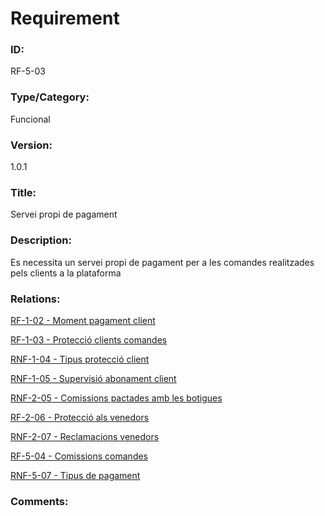 # Requirement

### ID:
RF-5-03

### Type/Category:
Funcional

### Version:
1.0.1

### Title:
Servei propi de pagament

### Description:
Es necessita un servei propi de pagament per a les comandes realitzades pels clients a la plataforma

### Relations:
[RF-1-02 - Moment pagament client](../clients/RF-1-02.md)

[RF-1-03 - Protecció clients comandes](../clients/RF-1-03.md)

[RNF-1-04 - Tipus protecció client](../clients/RNF-1-04.md)

[RNF-1-05 - Supervisió abonament client](../clients/RNF-1-05)

[RNF-2-05 - Comissions pactades amb les botigues](../botiguers/RNF-2-05.md)

[RF-2-06 - Protecció als venedors](../botiguers/RF-2-06.md)

[RNF-2-07 - Reclamacions venedors](../botiguers/RNF-2-07.md)

[RF-5-04 - Comissions comandes](./RF-5-04.md)

[RNF-5-07 - Tipus de pagament](./RNF-5-07.md)

### Comments: